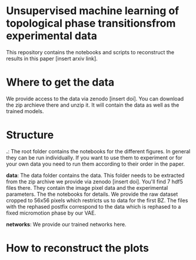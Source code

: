 # Unsupervised machine learning of topological phase transitionsfrom experimental data
This repository contains the notebooks and scripts to reconstruct the results in this paper [insert arxiv link].

# Where to get the data
We provide access to the data via zenodo [insert doi]. You can download the zip archieve there and unzip it. It will contain the data as well as the trained models.

# Structure
**.**: The root folder contains the notebooks for the different figures. In general they can be run individually. If you want to use them to experiment or for your own data you need to run them according to their order in the paper.

**data**: The data folder contains the data. This folder needs to be extracted from the zip archive we provide via zenodo [insert doi]. You'll find 7 hdf5 files there. They contain the image pixel data and the experimental parameters. The the notebooks for details. We provide the raw dataset cropped to 56x56 pixels which restricts us to data for the first BZ. The files with the rephased postfix correspond to the data which is rephased to a fixed micromotion phase by our VAE.

**networks**: We provide our trained networks here.

# How to reconstruct the plots
